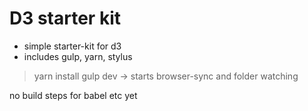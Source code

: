 # D3 starter kit

* simple starter-kit for d3
* includes gulp, yarn, stylus 

> yarn install
> gulp dev -> starts browser-sync and folder watching

no build steps for babel etc yet
